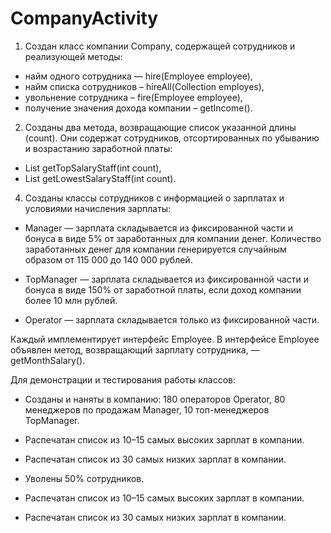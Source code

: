 # CompanyActivity

1. Создан класс компании Company, содержащей сотрудников и реализующей методы:

- найм одного сотрудника — hire(Employee employee),  
- найм списка сотрудников – hireAll(Collection<Employee> employes),  
- увольнение сотрудника – fire(Employee employee),  
- получение значения дохода компании – getIncome().  

2. Созданы два метода, возвращающие список указанной длины (count). Они содержат сотрудников, отсортированных по убыванию и возрастанию заработной платы:
   
- List<Employee> getTopSalaryStaff(int count),  
- List<Employee> getLowestSalaryStaff(int count).  

4. Созданы классы сотрудников с информацией о зарплатах и условиями начисления зарплаты:  

- Manager — зарплата складывается из фиксированной части и бонуса в виде 5% от заработанных для компании денег. Количество заработанных денег для компании генерируется случайным образом от 115 000 до 140 000 рублей.  
  
- TopManager — зарплата складывается из фиксированной части и бонуса в виде 150% от заработной платы, если доход компании более 10 млн рублей.  
  
- Operator — зарплата складывается только из фиксированной части.  

Каждый имплементирует интерфейс Employee. В интерфейсе Employee объявлен метод, возвращающий зарплату сотрудника, — getMonthSalary().  

Для демонстрации и тестирования работы классов:  

- Созданы и наняты в компанию: 180 операторов Operator, 80 менеджеров по продажам Manager, 10 топ-менеджеров TopManager.
  
- Распечатан список из 10–15 самых высоких зарплат в компании.
  
- Распечатан список из 30 самых низких зарплат в компании.
  
- Уволены 50% сотрудников.
  
- Распечатан список из 10–15 самых высоких зарплат в компании.
  
- Распечатан список из 30 самых низких зарплат в компании.  
